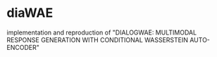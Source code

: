 # diaWAE
implementation and reproduction of "DIALOGWAE: MULTIMODAL RESPONSE GENERATION WITH CONDITIONAL WASSERSTEIN AUTO-ENCODER"
